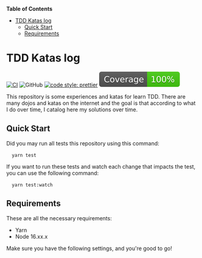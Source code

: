 <!-- START doctoc generated TOC please keep comment here to allow auto update -->
<!-- DON'T EDIT THIS SECTION, INSTEAD RE-RUN doctoc TO UPDATE -->

**Table of Contents**

- [TDD Katas log](#tdd-katas-log)
  - [Quick Start](#quick-start)
  - [Requirements](#requirements)

<!-- END doctoc generated TOC please keep comment here to allow auto update -->

# TDD Katas log

[![CI](https://github.com/edmolima/tdd-katas-log/actions/workflows/ci.yml/badge.svg?branch=main)](https://github.com/edmolima/tdd-katas-log/actions/workflows/ci.yml)
![GitHub](https://img.shields.io/github/license/edmolima/tdd-katas-log)
[![code style: prettier](https://img.shields.io/badge/code_style-prettier-ff69b4.svg?style=flat-square)](https://github.com/prettier/prettier)
![Coverage](coverage-badge.svg)

This repository is some experiences and katas for learn TDD. There are many dojos and katas on the internet and the goal is that according to what I do over time, I catalog here my solutions over time.

## Quick Start

Did you may run all tests this repository using this command:

```
  yarn test
```

If you want to run these tests and watch each change that impacts the test, you can use the following command:

```
  yarn test:watch
```

## Requirements

These are all the necessary requirements:

- Yarn
- Node 16.xx.x

Make sure you have the following settings, and you're good to go!
